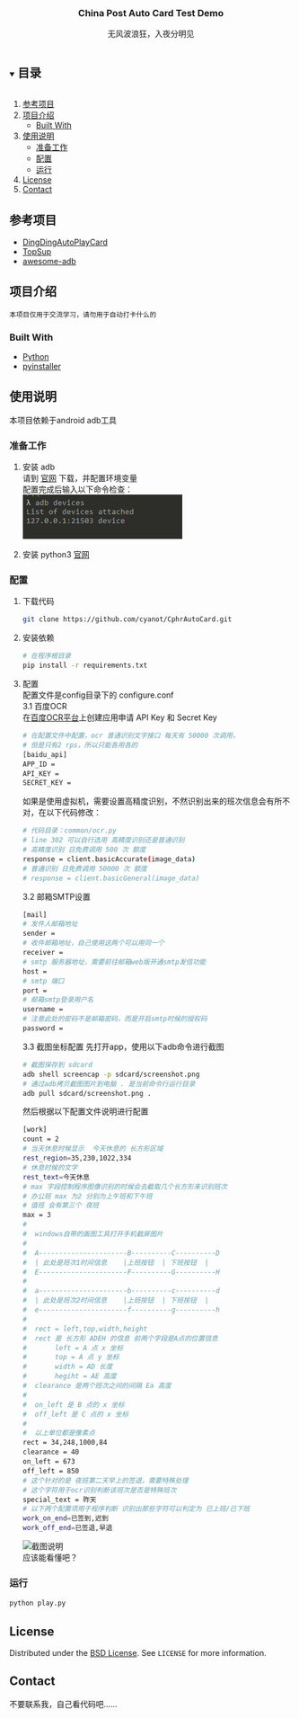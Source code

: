 <!--
*** Thanks for checking out the Best-README-Template. If you have a suggestion
*** that would make this better, please fork the repo and create a pull request
*** or simply open an issue with the tag "enhancement".
*** Thanks again! Now go create something AMAZING! :D
***
***
***
*** To avoid retyping too much info. Do a search and replace for the following:
*** github_username, repo_name, twitter_handle, email, project_title, project_description
-->






<!-- PROJECT LOGO -->
<br />
<p align="center">
  <!-- <a href="https://github.com/github_username/repo_name">
    <img src="images/logo.png" alt="Logo" width="80" height="80">
  </a> -->

  <h3 align="center">China Post Auto Card Test Demo</h3>

  <p align="center">
    无风波浪狂，入夜分明见
    <br />
    
  </p>
</p>



<!-- TABLE OF CONTENTS -->
<details open="open">
  <summary><h2 style="display: inline-block">目录</h2></summary>
  <ol>
    <li><a href="#参考项目">参考项目</a></li>
    <li>
      <a href="#项目介绍">项目介绍</a>
      <ul>
        <li><a href="#built-with">Built With</a></li>
      </ul>
    </li>
    <li>
      <a href="#使用说明">使用说明</a>
      <ul>
        <li><a href="#准备工作">准备工作</a></li>
        <li><a href="#配置">配置</a></li>
        <li><a href="#运行">运行</a></li>
      </ul>
    </li>
    <li><a href="#license">License</a></li>
    <li><a href="#contact">Contact</a></li>
    
  </ol>
</details>

<!-- ACKNOWLEDGEMENTS -->
## 参考项目

* [DingDingAutoPlayCard](https://github.com/1414044032/DingDingAutoPlayCard)
* [TopSup](https://github.com/Skyexu/TopSup)
* [awesome-adb](https://github.com/mzlogin/awesome-adb)


<!-- ABOUT THE PROJECT -->
## 项目介绍


    本项目仅用于交流学习，请勿用于自动打卡什么的  



### Built With

* [Python](https://www.python.org/)
* [pyinstaller](http://www.pyinstaller.org/)



<!-- GETTING STARTED -->
## 使用说明

本项目依赖于android adb工具

### 准备工作

1. 安装 adb  
请到 [官网](https://developer.android.google.cn/studio/command-line/adb) 下载，并配置环境变量    
配置完成后输入以下命令检查：  
![adb](./images/adb.png)  

2. 安装 python3
[官网](https://www.python.org/)

  
    
      

### 配置
1. 下载代码
   ```sh
   git clone https://github.com/cyanot/CphrAutoCard.git
   ```
2. 安装依赖
   ```sh
   # 在程序根目录
   pip install -r requirements.txt
   ```
3. 配置  
配置文件是config目录下的 configure.conf  
3.1 百度OCR  
在[百度OCR平台](https://cloud.baidu.com/product/ocr)上创建应用申请 API Key 和 Secret Key  
    ```sh
    # 在配置文件中配置，ocr 普通识别文字接口 每天有 50000 次调用，
    # 但是只有2 rps，所以只能各用各的
    [baidu_api]
    APP_ID = 
    API_KEY = 
    SECRET_KEY = 
    ```
    如果是使用虚拟机，需要设置高精度识别，不然识别出来的班次信息会有所不对，在以下代码修改：
    ```bash
    # 代码目录：common/ocr.py 
    # line 302 可以自行选用 高精度识别还是普通识别
    # 高精度识别 日免费调用 500 次 额度
    response = client.basicAccurate(image_data)
    # 普通识别 日免费调用 50000 次 额度
    # response = client.basicGeneral(image_data)
    ```  

    3.2 邮箱SMTP设置
    ```sh
    [mail]
    # 发件人邮箱地址
    sender = 
    # 收件邮箱地址，自己使用这两个可以用同一个
    receiver = 
    # smtp 服务器地址，需要前往邮箱web版开通smtp发信功能
    host = 
    # smtp 端口
    port = 
    # 邮箱smtp登录用户名
    username = 
    # 注意此处的密码不是邮箱密码，而是开启smtp时候的授权码
    password = 
    ```  
      
    3.3  截图坐标配置
    先打开app，使用以下adb命令进行截图
    ```bash
    # 截图保存到 sdcard
    adb shell screencap -p sdcard/screenshot.png
    # 通过adb拷贝截图图片到电脑 . 是当前命令行运行目录
    adb pull sdcard/screenshot.png .
   ```
    然后根据以下配置文件说明进行配置
    ```sh
    [work]
    count = 2
    # 当天休息时候显示  今天休息的 长方形区域
    rest_region=35,230,1022,334
    # 休息时候的文字
    rest_text=今天休息
    # max 字段控制程序图像识别的时候会去截取几个长方形来识别班次
    # 办公班 max 为2 分别为上午班和下午班
    # 值班 会有第三个 夜班
    max = 3
    #
    #  windows自带的画图工具打开手机截屏图片
    #
    #  A----------------------B----------C----------D
    #  | 此处是班次1时间信息    |上班按钮  | 下班按钮  |
    #  E----------------------F----------G----------H 
    #  
    #  a----------------------b----------c----------d
    #  | 此处是班次2时间信息    |上班按钮  | 下班按钮  |
    #  e----------------------f----------g----------h 
    #  
    #  rect = left,top,width,height
    #  rect 是 长方形 ADEH 的信息 前两个字段是A点的位置信息
    #       left = A 点 x 坐标
    #       top = A 点 y 坐标
    #       width = AD 长度
    #       hegiht = AE 高度
    #  clearance 是两个班次之间的间隔 Ea 高度
    #  
    #  on_left 是 B 点的 x 坐标
    #  off_left 是 C 点的 x 坐标
    #  
    #  以上单位都是像素点
    rect = 34,248,1000,84
    clearance = 40
    on_left = 673
    off_left = 850
    # 这个针对的是 夜班第二天早上的签退，需要特殊处理
    # 这个字符用于ocr识别判断该班次是否是特殊班次
    special_text = 昨天
    # 以下两个配置项用于程序判断 识别出那些字符可以判定为 已上班/已下班
    work_on_end=已签到,迟到
    work_off_end=已签退,早退
    ```  
  
    ![截图说明](./images/config.jpg)  
    应该能看懂吧？

    


### 运行

```sh
python play.py
```





<!-- LICENSE -->
## License

Distributed under the [BSD License](http://www.linfo.org/bsdlicense.html). See `LICENSE` for more information.



<!-- CONTACT -->
## Contact

不要联系我，自己看代码吧……






